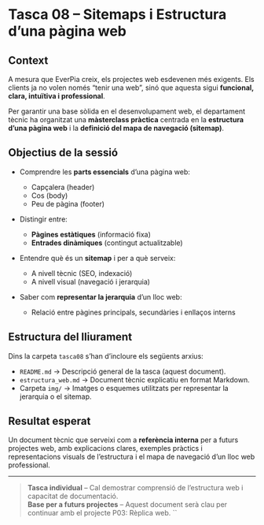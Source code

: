 # Tasca 08 – Sitemaps i Estructura d’una pàgina web

## Context

A mesura que EverPia creix, els projectes web esdevenen més exigents. Els clients ja no volen només “tenir una web”, sinó que aquesta sigui **funcional, clara, intuïtiva i professional**.

Per garantir una base sòlida en el desenvolupament web, el departament tècnic ha organitzat una **màsterclass pràctica** centrada en la **estructura d’una pàgina web** i la **definició del mapa de navegació (sitemap)**.

## Objectius de la sessió

- Comprendre les **parts essencials** d’una pàgina web:
  - Capçalera (header)
  - Cos (body)
  - Peu de pàgina (footer)

- Distingir entre:
  - **Pàgines estàtiques** (informació fixa)
  - **Entrades dinàmiques** (contingut actualitzable)

- Entendre què és un **sitemap** i per a què serveix:
  - A nivell tècnic (SEO, indexació)
  - A nivell visual (navegació i jerarquia)

- Saber com **representar la jerarquia** d’un lloc web:
  - Relació entre pàgines principals, secundàries i enllaços interns

## Estructura del lliurament
Dins la carpeta `tasca08` s’han d’incloure els següents arxius:

- `README.md` → Descripció general de la tasca (aquest document).
- `estructura_web.md` → Document tècnic explicatiu en format Markdown.
- Carpeta `img/` → Imatges o esquemes utilitzats per representar la jerarquia o el sitemap.

## Resultat esperat

Un document tècnic que serveixi com a **referència interna** per a futurs projectes web, amb explicacions clares, exemples pràctics i representacions visuals de l’estructura i el mapa de navegació d’un lloc web professional.

---

> **Tasca individual** – Cal demostrar comprensió de l’estructura web i capacitat de documentació.  
> **Base per a futurs projectes** – Aquest document serà clau per continuar amb el projecte P03: Rèplica web.
``
